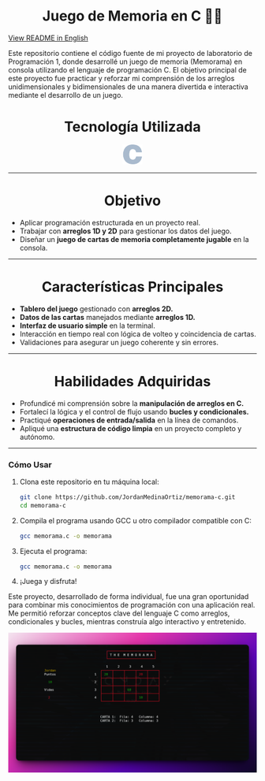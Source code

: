 <h1 align="center">Juego de Memoria en C 🎴🧠</h1>

<p align="left">
  <a href="README.md" target="_blank">
    View README in English
  </a>
</p>

<p>Este repositorio contiene el código fuente de mi proyecto de laboratorio de Programación 1, donde desarrollé un juego de memoria (Memorama) en consola utilizando el lenguaje de programación C.
El objetivo principal de este proyecto fue practicar y reforzar mi comprensión de los arreglos unidimensionales y bidimensionales de una manera divertida e interactiva mediante el desarrollo de un juego.</p>

<h1 align="center">Tecnología Utilizada</h1>
<div align="center">
  <img src="https://github.com/devicons/devicon/blob/master/icons/c/c-original.svg" alt="C" title="C" width="40px">
</div>
<hr>

<h1 align="center">Objetivo</h1>
<ul>
  <li>Aplicar programación estructurada en un proyecto real.</li>
  <li>Trabajar con <b>arreglos 1D y 2D</b> para gestionar los datos del juego.</li>
  <li>Diseñar un <b>juego de cartas de memoria completamente jugable</b> en la consola.</li>
</ul>
<hr>

<h1 align="center">Características Principales</h1>
<ul>
  <li><b>Tablero del juego</b> gestionado con <b>arreglos 2D.</b></li>
  <li><b>Datos de las cartas</b> manejados mediante <b>arreglos 1D.</b></li>
  <li><b>Interfaz de usuario simple</b> en la terminal.</li>
  <li>Interacción en tiempo real con lógica de volteo y coincidencia de cartas.</li>
  <li>Validaciones para asegurar un juego coherente y sin errores.</li>
</ul>
<hr>

<h1 align="center">Habilidades Adquiridas</h1>
<ul>
  <li>Profundicé mi comprensión sobre la <b>manipulación de arreglos en C.</b></li>
  <li>Fortalecí la lógica y el control de flujo usando <b>bucles y condicionales.</b></li>
  <li>Practiqué <b>operaciones de entrada/salida</b> en la línea de comandos.</li>
  <li>Apliqué una <b>estructura de código limpia</b> en un proyecto completo y autónomo.</li>
</ul>
<hr>

### Cómo Usar

1. Clona este repositorio en tu máquina local:

   ```sh
   git clone https://github.com/JordanMedinaOrtiz/memorama-c.git
   cd memorama-c
2. Compila el programa usando GCC u otro compilador compatible con C:
   ```sh
   gcc memorama.c -o memorama
   ```

3. Ejecuta el programa:
   ```sh
   gcc memorama.c -o memorama
   ```
4. ¡Juega y disfruta!

<p>Este proyecto, desarrollado de forma individual, fue una gran oportunidad para combinar mis conocimientos de programación con una aplicación real. Me permitió reforzar conceptos clave del lenguaje C como arreglos, condicionales y bucles, mientras construía algo interactivo y entretenido.</p>
<img src="memorama-c.png" alt="Project Image" title="Project Image" />
